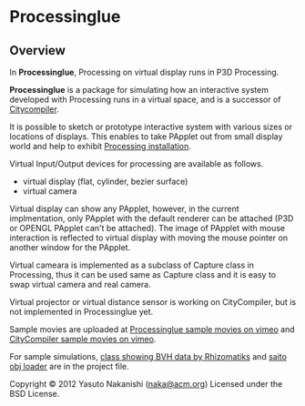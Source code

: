 # Processinglue

## Overview


In **Processinglue**, Processing on virtual display runs in P3D Processing.

**Processinglue** is a package for simulating how an interactive system developed with Processing runs in a virtual space, and is a successor of [Citycompiler]. 

It is possible to sketch or prototype interactive system with various sizes or locations of displays. This enables to take PApplet out from small display world and help to exhibit [Processing installation].

Virtual Input/Output devices for processing are available as follows.

* virtual display (flat, cylinder, bezier surface)
* virtual camera

Virtual display can show any PApplet, however, in the current implmentation, only PApplet with the default renderer can be attached (P3D or OPENGL PApplet can't be attached). The image of  PApplet with mouse interaction is reflected to virtual display with moving the mouse pointer on another window for the PApplet.

Virtual cameara is implemented as a subclass of Capture class in Processing, thus it can be used same as Capture class and it is easy to swap virtual camera and real camera.

Virtual projector or virtual distance sensor is working on CityCompiler, but is not implemented in Processinglue yet.

Sample movies are uploaded at [Processinglue sample movies on vimeo] and [CityCompiler sample movies on vimeo].

For sample simulations, [class showing BVH data by Rhizomatiks] and [saito obj loader] are in the project file.

Copyright &copy; 2012 Yasuto Nakanishi (<naka@acm.org>) Licensed under the BSD License.

[Citycompiler]:https://github.com/yasutonakanishi/CC4p52
[Processing installation]:http://processing.org/exhibition/
[CityCompiler sample movies on vimeo]:https://vimeo.com/groups/166800
[Processinglue sample movies on vimeo]:https://vimeo.com/groups/205577
[class showing BVH data by Rhizomatiks]:https://github.com/perfume-dev/example-processing
[saito obj loader]:http://code.google.com/p/saitoobjloader/